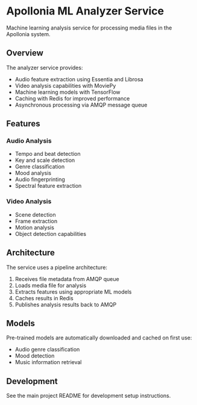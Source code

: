 # Apollonia ML Analyzer Service

Machine learning analysis service for processing media files in the Apollonia system.

## Overview

The analyzer service provides:

- Audio feature extraction using Essentia and Librosa
- Video analysis capabilities with MoviePy
- Machine learning models with TensorFlow
- Caching with Redis for improved performance
- Asynchronous processing via AMQP message queue

## Features

### Audio Analysis

- Tempo and beat detection
- Key and scale detection
- Genre classification
- Mood analysis
- Audio fingerprinting
- Spectral feature extraction

### Video Analysis

- Scene detection
- Frame extraction
- Motion analysis
- Object detection capabilities

## Architecture

The service uses a pipeline architecture:

1. Receives file metadata from AMQP queue
1. Loads media file for analysis
1. Extracts features using appropriate ML models
1. Caches results in Redis
1. Publishes analysis results back to AMQP

## Models

Pre-trained models are automatically downloaded and cached on first use:

- Audio genre classification
- Mood detection
- Music information retrieval

## Development

See the main project README for development setup instructions.
